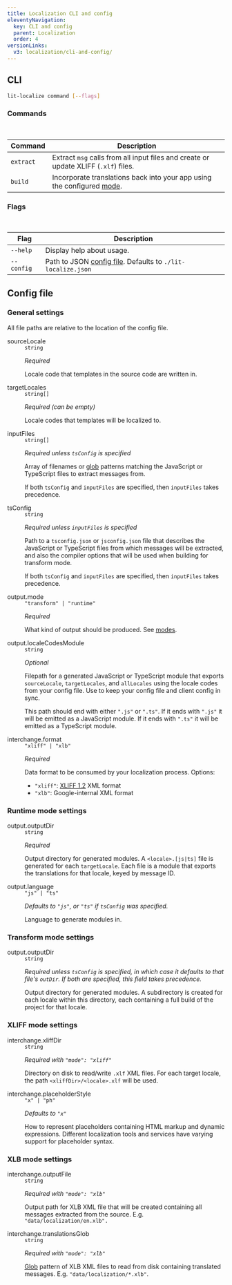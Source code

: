 ```yaml
---
title: Localization CLI and config
eleventyNavigation:
  key: CLI and config
  parent: Localization
  order: 4
versionLinks:
  v3: localization/cli-and-config/
---
```


## CLI

```sh
lit-localize command [--flags]
```

### Commands

<br>

| Command   | Description                                                                                                                                                                                                                                                                                                                                                                                                                                             |
| --------- | ------------------------------------------------------------------------------------------------------------------------------------------------------------------------------------------------------------------------------------------------------------------------------------------------------------------------------------------------------------------------------------------------------------------------------------------------------- |
| `extract` | Extract `msg` calls from all input files and create or update XLIFF (`.xlf`) files.                                                                                                                                                                                                                                                                               |
| `build`   | Incorporate translations back into your app using the configured [mode](/docs/v2/localization/overview/#output-modes). |

### Flags

<br>

| Flag       | Description                                                                 |
| ---------- | --------------------------------------------------------------------------- |
| `--help`   | Display help about usage.                                                   |
| `--config` | Path to JSON [config file](#config-file). Defaults to `./lit-localize.json` |

## Config file

### General settings

<div class="alert alert-info">

All file paths are relative to the location of the config file.

</div>

<dl class="params">
  <dt class="paramName">sourceLocale</dt>
  <dd class="paramDetails">
    <code class="paramType">string</code>
    <p><em>Required</em></p>
    <p>Locale code that templates in the source code are written in.</p>
  </dd>

  <dt class="paramName">targetLocales</dt>
  <dd class="paramDetails">
    <code class="paramType">string[]</code>
    <p><em>Required (can be empty)</em></p>
    <p>Locale codes that templates will be localized to.</p>
  </dd>

  <dt class="paramName">inputFiles</dt>
  <dd class="paramDetails">
    <code class="paramType">string[]</code>
    <p><em>Required unless <code>tsConfig</code> is specified</em></p>
    <p>Array of filenames or
    <a href="https://github.com/mrmlnc/fast-glob#pattern-syntax" target="_blank" rel="noopener">
    glob</a> patterns matching the JavaScript or TypeScript files to extract messages from.</p>
    <p>If both <code>tsConfig</code> and <code>inputFiles</code> are specified, then
    <code>inputFiles</code> takes precedence.</p>
  </dd>

  <dt class="paramName">tsConfig</dt>
  <dd class="paramDetails">
    <code class="paramType">string</code>
    <p><em>Required unless <code>inputFiles</code> is specified</em></p>
    <p>Path to a <code>tsconfig.json</code> or <code>jsconfig.json</code> file
    that describes the JavaScript or TypeScript files from which messages will
    be extracted, and also the compiler options that will be used when building for
    transform mode.</p>
    <p>If both <code>tsConfig</code> and <code>inputFiles</code> are specified, then
    <code>inputFiles</code> takes precedence.</p>
  </dd>

  <dt class="paramName">output.mode</dt>
  <dd class="paramDetails">
    <code class="paramType">"transform" | "runtime"</code>
    <p><em>Required</em></p>
    <p>What kind of output should be produced. See
    <a href="/docs/localization/overview/#output-modes">modes</a>.</p>
  </dd>

  <dt class="paramName">output.localeCodesModule</dt>
  <dd class="paramDetails">
    <code class="paramType">string</code>
    <p><em>Optional</em></p>
    <p>Filepath for a generated JavaScript or TypeScript module that exports
       <code>sourceLocale</code>, <code>targetLocales</code>, and
       <code>allLocales</code> using the locale codes from your config file.
      Use to keep your config file and client config in sync.</p>
    <p>This path should end with either <code>".js"</code> or
       <code>".ts"</code>. If it ends with <code>".js"</code> it will be
       emitted as a JavaScript module. If it ends with <code>".ts"</code> it
       will be emitted as a TypeScript module.</p>
  </dd>

  <dt class="paramName">interchange.format</dt>
  <dd class="paramDetails">
    <code class="paramType">"xliff" | "xlb"</code>
    <p><em>Required</em></p>
    <p>Data format to be consumed by your localization process. Options:
      <ul>
        <li><code>"xliff"</code>:
          <a href="https://docs.oasis-open.org/xliff/v1.2/os/xliff-core.html"
            target="_blank" rel="noopener">XLIFF 1.2</a> XML format</li>
        <li><code>"xlb"</code>: Google-internal XML format</li>
      </ul>
    </p>
  </dd>
</dl>

### Runtime mode settings

<dl class="params">
  <dt class="paramName">output.outputDir</dt>
  <dd class="paramDetails">
    <code class="paramType">string</code>
    <p><em>Required</em></p>
    <p>Output directory for generated modules. A
       <code>&lt;locale&gt;.[js|ts]</code> file is generated for each
       <code>targetLocale</code>. Each file is a module that exports the
       translations for that locale, keyed by message ID.</p>
  </dd>

  <dt class="paramName">output.language</dt>
  <dd class="paramDetails">
    <code class="paramType">"js" | "ts"</code>
    <p><em>Defaults to <code>"js"</code>, or <code>"ts"</code> if
    <code>tsConfig</code> was specified.</em></p>
    <p>Language to generate modules in.</p>
  </dd>

</dl>

### Transform mode settings

<dl class="params">
  <dt class="paramName">output.outputDir</dt>
  <dd class="paramDetails">
    <code class="paramType">string</code>
    <p><em>Required unless <code>tsConfig</code> is specified, in which case it
    defaults to that file's <code>outDir</code>. If both are specified, this
    field takes precedence.</em></p>
    <p>Output directory for generated modules. A subdirectory is created for
    each locale within this directory, each containing a full build of the
    project for that locale.</p>
  </dd>

</dl>

### XLIFF mode settings

<dl class="params">
  <dt class="paramName">interchange.xliffDir</dt>
  <dd class="paramDetails">
    <code class="paramType">string</code>
    <p><em>Required with <code>"mode": "xliff"</code></em></p>
    <p>Directory on disk to read/write <code>.xlf</code> XML files. For each target
    locale, the path <code>&lt;xliffDir>/&lt;locale>.xlf</code> will be used.</p>
  </dd>

  <dt class="paramName">interchange.placeholderStyle</dt>
  <dd class="paramDetails">
    <code class="paramType">"x" | "ph"</code>
    <p><em>Defaults to <code>"x"</code></em></p>
    <p>How to represent placeholders containing HTML markup and dynamic expressions.
    Different localization tools and services have varying support for placeholder
    syntax.</p>
  </dd>
</dl>

### XLB mode settings

<dl class="params">
  <dt class="paramName">interchange.outputFile</dt>
  <dd class="paramDetails">
    <code class="paramType">string</code>
    <p><em>Required with <code>"mode": "xlb"</code></em></p>
    <p>Output path for XLB XML file that will be created containing all messages
       extracted from the source.
       E.g. <code>"data/localization/en.xlb".</code></p>
  </dd>

  <dt class="paramName">interchange.translationsGlob</dt>
  <dd class="paramDetails">
    <code class="paramType">string</code>
    <p><em>Required with <code>"mode": "xlb"</code></em></p>
    <p><a href="https://github.com/mrmlnc/fast-glob#pattern-syntax"
          target="_blank" rel="noopener">Glob</a> pattern of XLB XML files to
       read from disk containing translated messages. E.g.
       <code>"data/localization/*.xlb"</code>.</p>
  </dd>
</dl>
